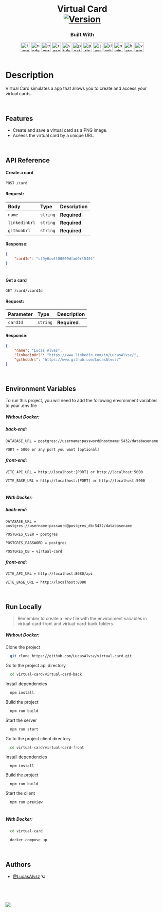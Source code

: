 <h1 align="center">
  Virtual Card
  </br>
    <a href="https://virtual-card-pi.vercel.app" target="_blank">
      <img src="https://img.shields.io/badge/Version-1.0.0-blue.svg" alt="Version">
    </a>
</h1>
<div align="center">

  <h3>Built With</h3>

  <img alt= "typescript logo" src="https://img.shields.io/badge/TypeScript-007ACC?style=for-the-badge&logo=typescript&logoColor=white" height="30px"/>
  <img alt= "node.js logo" src="https://img.shields.io/badge/Node.js-339933?style=for-the-badge&logo=nodedotjs&logoColor=white" height="30px"/>
  <img alt= "express logo" src="https://img.shields.io/badge/Express.js-000000?style=for-the-badge&logo=express&logoColor=white" height="30px"/>
  <img alt= "react logo" src="https://img.shields.io/badge/React-20232A?style=for-the-badge&logo=react&logoColor=61DAFB" height="30px"/>
  <img alt= "styled components logo" src="https://img.shields.io/badge/styled--components-DB7093?style=for-the-badge&logo=styled-components&logoColor=white" height="30px"/>
  <img alt= "postgresql logo" src="https://img.shields.io/badge/PostgreSQL-316192?style=for-the-badge&logo=postgresql&logoColor=white" height="30px"/>
  <img alt= "prisma logo" src="https://img.shields.io/badge/Prisma-3982CE?style=for-the-badge&logo=Prisma&logoColor=white" height="30px"/>
  <img alt= "jest logo" src="https://img.shields.io/badge/Jest-C21325?style=for-the-badge&logo=jest&logoColor=white" height="30px"/>
  <img alt= "docker logo" src="https://img.shields.io/badge/Docker-228FE1?style=for-the-badge&logo=docker&logoColor=white" height="30px"/>
  <img alt= "nginx logo" src="https://img.shields.io/badge/nginx-009639?style=for-the-badge&logo=nginx&logoColor=white" height="30px"/>
  <img alt= "heroku logo" src="https://img.shields.io/badge/Heroku-430098?style=for-the-badge&logo=heroku&logoColor=white" height="30px"/>
  <img alt= "vercel logo" src="https://img.shields.io/badge/Vercel-000000?style=for-the-badge&logo=vercel&logoColor=white" height="30px"/>
  <!-- Badges source: https://dev.to/envoy_/150-badges-for-github-pnk -->
</div>

<br/>

# Description

Virtual Card simulates a app that allows you to create and access your virtual cards.

</br>

## Features

-   Create and save a virtual card as a PNG image.
-   Aceess the virtual card by a unique URL.

</br>

## API Reference

#### Create a card

```http
POST /card
```

#### Request:

| Body          | Type     | Description   |
| :------------ | :------- | :------------ |
| `name`        | `string` | **Required**. |
| `linkedinUrl` | `string` | **Required**. |
| `githubUrl`   | `string` | **Required**. |

#### Response:

```json
{
	"cardId": "cl9y0owfl00009dfad9rl540t"
}
```

#

#### Get a card

```http
GET /card/:cardId
```

#### Request:

| Parameter | Type     | Description   |
| :-------- | :------- | :------------ |
| `cardId`  | `string` | **Required**. |

#### Response:

```json
{
	"name": "Lucas Alves",
	"linkedinUrl": "https://www.linkedin.com/in/LucasAlvsz/",
	"githubUrl": "https://www.github.com/LucasAlvsz/"
}
```

</br>

## Environment Variables

To run this project, you will need to add the following environment variables to your .env file

##### Without Docker:

##### back-end:

`DATABASE_URL = postgres://username:password@hostname:5432/databasename`

`PORT = 5000 or any port you want [optional]`

##### front-end:

`VITE_API_URL = http://localhost:[PORT] or http://localhost:5000`

`VITE_BASE_URL = http://localhost:[PORT] or http://localhost:5000`

#

##### With Docker:

##### back-end:

`DATABASE_URL = postgres://username:password@postgres_db:5432/databasename`

`POSTGRES_USER = postgres`

`POSTGRES_PASSWORD = postgres`

`POSTGRES_DB = virtual-card`

##### front-end:

`VITE_API_URL = http://localhost:8080/api`

`VITE_BASE_URL = http://localhost:8080`

</br>

## Run Locally

> Remember to create a .env file with the environment variables in virtual-card-front and virtual-card-back folders.

##### Without Docker:

Clone the project

```bash
  git clone https://github.com/LucasAlvsz/virtual-card.git
```

Go to the project api directory

```bash
  cd virtual-card/virtual-card-back
```

Install dependencies

```bash
  npm install
```

Build the project

```bash
  npm run build
```

Start the server

```bash
  npm run start
```

Go to the project client directory

```bash
  cd virtual-card/virtual-card-front
```

Install dependencies

```bash
  npm install
```

Build the project

```bash
  npm run build
```

Start the client

```bash
  npm run preview
```

#

##### With Docker:

```bash
  cd virtual-card
```

```bash
  docker-compose up
```

</br>

## Authors

-   [@LucasAlvsz](https://www.github.com/LucasAlvsz) 🪐

<br/>

#

<a  href="mailto:contato.lucasalv@gmail.com" target="_blank"><img src="https://img.shields.io/badge/Ask%20me-anything-1abc9c.svg"></a>
